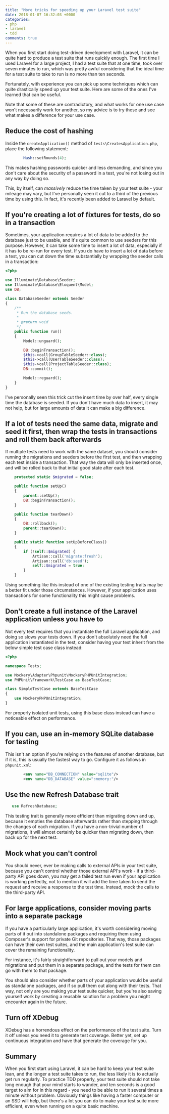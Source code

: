 ```yaml
---
title: "More tricks for speeding up your Laravel test suite"
date: 2018-01-07 16:32:03 +0000
categories:
- php
- laravel
- tdd
comments: true
---
```


When you first start doing test-driven development with Laravel, it can be quite hard to produce a test suite that runs quickly enough. The first time I used Laravel for a large project, I had a test suite that at one time, took over seven minutes to run, which was pretty awful considering that the ideal time for a test suite to take to run is no more than ten seconds.

Fortunately, with experience you can pick up some techniques which can quite drastically speed up your test suite. Here are some of the ones I've learned that can be useful.

Note that some of these are contradictory, and what works for one use case won't necessarily work for another, so my advice is to try these and see what makes a difference for your use case.

Reduce the cost of hashing
--------------------------

Inside the `createApplication()` method of `tests\CreatesApplication.php`, place the following statement:

```php
        Hash::setRounds(4);
```

This makes hashing passwords quicker and less demanding, and since you don't care about the security of a password in a test, you're not losing out in any way by doing so.

This, by itself, can *massively* reduce the time taken by your test suite - your mileage may vary, but I've personally seen it cut to a third of the previous time by using this. In fact, it's recently been added to Laravel by default.

If you're creating a lot of fixtures for tests, do so in a transaction
----------------------------------------------------------------------

Sometimes, your application requires a lot of data to be added to the database just to be usable, and it's quite common to use seeders for this purpose. However, it can take some time to insert a lot of data, especially if it has to be re-run for every test. If you do have to insert a lot of data before a test, you can cut down the time substantially by wrapping the seeder calls in a transaction:

```php
<?php

use Illuminate\Database\Seeder;
use Illuminate\Database\Eloquent\Model;
use DB;

class DatabaseSeeder extends Seeder
{
    /**
     * Run the database seeds.
     *
     * @return void
     */
    public function run()
    {
        Model::unguard();

        DB::beginTransaction();
        $this->call(GroupTableSeeder::class);
        $this->call(UserTableSeeder::class);
        $this->call(ProjectTableSeeder::class);
        DB::commit();

        Model::reguard();
    }
}
````

I've personally seen this trick cut the insert time by over half, every single time the database is seeded. If you don't have much data to insert, it may not help, but for large amounts of data it can make a big difference.

If a lot of tests need the same data, migrate and seed it first, then wrap the tests in transactions and roll them back afterwards
--------------------------------------------------------------------------------------------------

If multiple tests need to work with the same dataset, you should consider running the migrations and seeders before the first test, and then wrapping each test inside a transaction. That way the data will only be inserted once, and will be rolled back to that initial good state after each test.

```php
    protected static $migrated = false;

    public function setUp()
    {
        parent::setUp();
        DB::beginTransaction();
    }

    public function tearDown()
    {
        DB::rollback();
        parent::tearDown();
    }

    public static function setUpBeforeClass()
    {
        if (!self::$migrated) {
            Artisan::call('migrate:fresh');
            Artisan::call('db:seed');
            self::$migrated = true;
        }
    }
```

Using something like this instead of one of the existing testing traits may be a better fit under those circumstances. However, if your application uses transactions for some functionality this might cause problems.

Don't create a full instance of the Laravel application unless you have to
--------------------------------------------------------------------------

Not every test requires that you instantiate the full Laravel application, and doing so slows your tests down. If you don't absolutely need the full application instantiated in the test, consider having your test inherit from the below simple test case class instead:

```php
<?php

namespace Tests;

use Mockery\Adapter\Phpunit\MockeryPHPUnitIntegration;
use PHPUnit\Framework\TestCase as BaseTestCase;

class SimpleTestCase extends BaseTestCase
{
    use MockeryPHPUnitIntegration;
}
```

For properly isolated unit tests, using this base class instead can have a noticeable effect on performance.

If you can, use an in-memory SQLite database for testing
--------------------------------------------------------

This isn't an option if you're relying on the features of another database, but if it is, this is usually the fastest way to go. Configure it as follows in `phpunit.xml`:

```xml
        <env name="DB_CONNECTION" value="sqlite"/>
        <env name="DB_DATABASE" value=":memory:"/>
```

Use the new Refresh Database trait
----------------------------------

```php
   use RefreshDatabase;
```

This testing trait is generally more efficient than migrating down and up, because it empties the database afterwards rather than stepping through the changes of each migration. If you have a non-trivial number of migrations, it will almost certainly be quicker than migrating down, then back up for the next test.

Mock what you can't control
---------------------------

You should never, ever be making calls to external APIs in your test suite, because you can't control whether those external API's work - if a third-party API goes down, you may get a failed test run even if your application is working perfectly, not to mention it will add the time taken to send the request and receive a response to the test time. Instead, mock the calls to the third-party API.

For large applications, consider moving parts into a separate package
---------------------------------------------------------------------

If you have a particularly large application, it's worth considering moving parts of it out into standalone packages and requiring them using Composer's support for private Git repositories. That way, those packages can have their own test suites, and the main application's test suite can cover the remaining functionality.

For instance, it's fairly straightforward to pull out your models and migrations and put them in a separate package, and the tests for them can go with them to that package.

You should also consider whether parts of your application would be useful as standalone packages, and if so pull them out along with their tests. That way, not only are you making your test suite quicker, but you're also saving yourself work by creating a reusable solution for a problem you might encounter again in the future.

Turn off XDebug
---------------

XDebug has a horrendous effect on the performance of the test suite. Turn it off unless you need it to generate test coverage. Better yet, set up continuous integration and have that generate the coverage for you.

Summary
-------

When you first start using Laravel, it can be hard to keep your test suite lean, and the longer a test suite takes to run, the less likely it is to actually get run regularly. To practice TDD properly, your test suite should not take long enough that your mind starts to wander, and ten seconds is a good target to aim for in this regard - you need to be able to run it several times a minute without problem. Obviously things like having a faster computer or an SSD will help, but there's a lot you can do to make your test suite more efficient, even when running on a quite basic machine.

